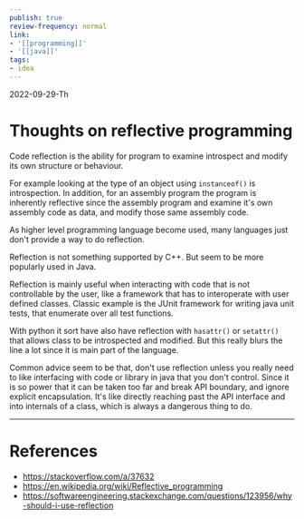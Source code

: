 ```yaml
---
publish: true
review-frequency: normal
link:
- '[[programming]]'
- '[[java]]'
tags:
- idea
---
```

2022-09-29-Th

# Thoughts on reflective programming

Code reflection is the ability for program to examine introspect and modify its own structure or behaviour.

For example looking at the type of an object using `instanceof()` is introspection.
In addition, for an assembly program the program is inherently reflective since the assembly program and examine it's own assembly code as data, and modify those same assembly code.

As higher level programming language become used, many languages just don't provide a way to do reflection.

Reflection is not something supported by C++. But seem to be more popularly used in Java.

Reflection is mainly useful when interacting with code that is not controllable by the user, like a framework that has to interoperate with user defined classes. Classic example is the JUnit framework for writing java unit tests, that enumerate over all test functions.

With python it sort have also have reflection with `hasattr()` or `setattr()` that allows class to be introspected and modified. But this really blurs the line a lot since it is main part of the language.

Common advice seem to be that, don't use reflection unless you really need to like interfacing with code or library in java that you don't control. Since it is so power that it can be taken too far and break API boundary, and ignore explicit encapsulation. It's like directly reaching past the API interface and into internals of a class, which is always a dangerous thing to do.

---
# References
- https://stackoverflow.com/a/37632
- https://en.wikipedia.org/wiki/Reflective_programming
- https://softwareengineering.stackexchange.com/questions/123956/why-should-i-use-reflection